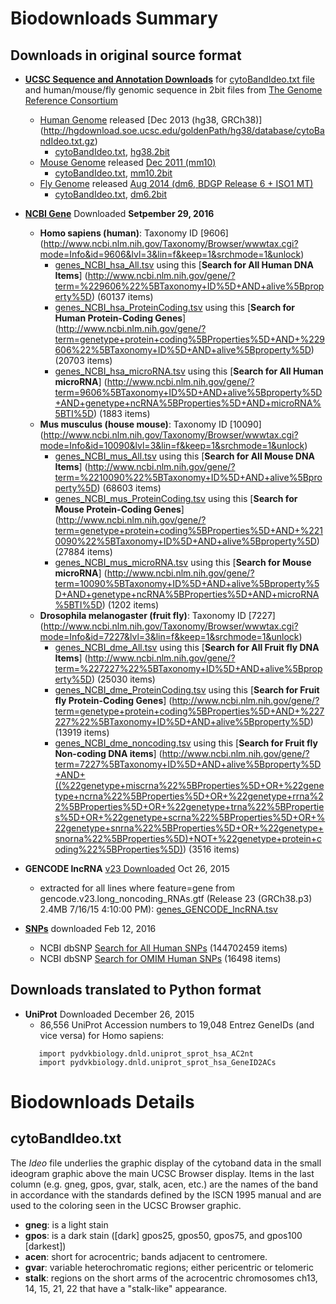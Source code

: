 # Biodownloads Summary

## Downloads in original source format
* [**UCSC Sequence and Annotation Downloads**](http://hgdownload.cse.ucsc.edu/downloads.html) for 
  [cytoBandIdeo.txt file](#cytobandideotxt) and human/mouse/fly genomic sequence in 2bit files from
  [The Genome Reference Consortium](http://www.ncbi.nlm.nih.gov/projects/genome/assembly/grc/)
  * <a name="top"></a>
    [Human Genome](http://hgdownload.soe.ucsc.edu/goldenPath/hg38/database/) released 
    [Dec 2013 (hg38, GRCh38)] (http://hgdownload.soe.ucsc.edu/goldenPath/hg38/database/cytoBandIdeo.txt.gz)
    * [cytoBandIdeo.txt](./UCSC/hg38/cytoBandIdeo.txt),
      [hg38.2bit](http://hgdownload.cse.ucsc.edu/goldenPath/hg38/bigZips/)
  * <a name="top"></a>
    [Mouse Genome](http://hgdownload.soe.ucsc.edu/goldenPath/mm10/database/) released 
    [Dec 2011 (mm10)](http://hgdownload.soe.ucsc.edu/goldenPath/mm10/database/cytoBandIdeo.txt.gz)
    * [cytoBandIdeo.txt](./UCSC/mm10/cytoBandIdeo.txt), 
      [mm10.2bit](http://hgdownload.cse.ucsc.edu/goldenPath/mm10/bigZips/)
  * <a name="top"></a>
    [Fly Genome](http://hgdownload.soe.ucsc.edu/goldenPath/dm6/database/) released 
    [Aug 2014 (dm6, BDGP Release 6 + ISO1 MT)](http://hgdownload.soe.ucsc.edu/goldenPath/dm6/database/cytoBandIdeo.txt.gz)
    * [cytoBandIdeo.txt](./UCSC/dm6/cytoBandIdeo.txt),
      [dm6.2bit](http://hgdownload.cse.ucsc.edu/goldenPath/dm6/bigZips/)
* [**NCBI Gene**](http://www.ncbi.nlm.nih.gov/gene/) Downloaded **Setpember 29, 2016**
  * **Homo sapiens (human)**: Taxonomy ID [9606]
    (http://www.ncbi.nlm.nih.gov/Taxonomy/Browser/wwwtax.cgi?mode=Info&id=9606&lvl=3&lin=f&keep=1&srchmode=1&unlock)
    * [genes_NCBI_hsa_All.tsv](./NCBI/genes_NCBI_hsa_All.tsv) using this
      [**Search for All Human DNA Items**]
      (http://www.ncbi.nlm.nih.gov/gene/?term=%229606%22%5BTaxonomy+ID%5D+AND+alive%5Bproperty%5D)
      (60137 items)
    * [genes_NCBI_hsa_ProteinCoding.tsv](./NCBI/genes_NCBI_hsa_ProteinCoding.tsv) using this
      [**Search for Human Protein-Coding Genes**]
      (http://www.ncbi.nlm.nih.gov/gene/?term=genetype+protein+coding%5BProperties%5D+AND+%229606%22%5BTaxonomy+ID%5D+AND+alive%5Bproperty%5D)
      (20703 items) 
    * [genes_NCBI_hsa_microRNA.tsv](./NCBI/genes_NCBI_hsa_microRNA.tsv) using this
      [**Search for All Human microRNA**]
      (http://www.ncbi.nlm.nih.gov/gene/?term=9606%5BTaxonomy+ID%5D+AND+alive%5Bproperty%5D+AND+genetype+ncRNA%5BProperties%5D+AND+microRNA%5BTI%5D)
      (1883 items) 
  * **Mus musculus (house mouse)**: Taxonomy ID [10090]
    (http://www.ncbi.nlm.nih.gov/Taxonomy/Browser/wwwtax.cgi?mode=Info&id=10090&lvl=3&lin=f&keep=1&srchmode=1&unlock)
    * [genes_NCBI_mus_All.tsv](./NCBI/genes_NCBI_mus_All.tsv) using this
      [**Search for All Mouse DNA Items**]
      (http://www.ncbi.nlm.nih.gov/gene/?term=%2210090%22%5BTaxonomy+ID%5D+AND+alive%5Bproperty%5D)
      (68603 items) 
    * [genes_NCBI_mus_ProteinCoding.tsv](./NCBI/genes_NCBI_mus_ProteinCoding.tsv) using this
      [**Search for Mouse Protein-Coding Genes**]
      (http://www.ncbi.nlm.nih.gov/gene/?term=genetype+protein+coding%5BProperties%5D+AND+%2210090%22%5BTaxonomy+ID%5D+AND+alive%5Bproperty%5D)
      (27884 items) 
    * [genes_NCBI_mus_microRNA.tsv](./NCBI/genes_NCBI_mus_microRNA.tsv) using this
      [**Search for Mouse microRNA**]
      (http://www.ncbi.nlm.nih.gov/gene/?term=10090%5BTaxonomy+ID%5D+AND+alive%5Bproperty%5D+AND+genetype+ncRNA%5BProperties%5D+AND+microRNA%5BTI%5D)
      (1202 items) 
  * **Drosophila melanogaster (fruit fly)**: Taxonomy ID [7227]
    (http://www.ncbi.nlm.nih.gov/Taxonomy/Browser/wwwtax.cgi?mode=Info&id=7227&lvl=3&lin=f&keep=1&srchmode=1&unlock)
    * [genes_NCBI_dme_All.tsv](./NCBI/genes_NCBI_dme_All.tsv) using this
      [**Search for All Fruit fly DNA Items**]
      (http://www.ncbi.nlm.nih.gov/gene/?term=%227227%22%5BTaxonomy+ID%5D+AND+alive%5Bproperty%5D)
      (25030 items) 
    * [genes_NCBI_dme_ProteinCoding.tsv](./NCBI/genes_NCBI_dme_ProteinCoding.tsv) using this
      [**Search for Fruit fly Protein-Coding Genes**]
      (http://www.ncbi.nlm.nih.gov/gene/?term=genetype+protein+coding%5BProperties%5D+AND+%227227%22%5BTaxonomy+ID%5D+AND+alive%5Bproperty%5D)
      (13919 items) 
    * [genes_NCBI_dme_noncoding.tsv](./NCBI/genes_NCBI_dme_noncoding.tsv) using this
      [**Search for Fruit fly Non-coding DNA items**]
      (http://www.ncbi.nlm.nih.gov/gene/?term=7227%5BTaxonomy+ID%5D+AND+alive%5Bproperty%5D+AND+((%22genetype+miscrna%22%5BProperties%5D+OR+%22genetype+ncrna%22%5BProperties%5D+OR+%22genetype+rrna%22%5BProperties%5D+OR+%22genetype+trna%22%5BProperties%5D+OR+%22genetype+scrna%22%5BProperties%5D+OR+%22genetype+snrna%22%5BProperties%5D+OR+%22genetype+snorna%22%5BProperties%5D)+NOT+%22genetype+protein+coding%22%5BProperties%5D))
      (3516 items) 

* **GENCODE lncRNA** [v23 Downloaded](ftp://ftp.sanger.ac.uk/pub/gencode/Gencode_human/release_23/) Oct 26, 2015
  * extracted for all lines where feature=gene from gencode.v23.long_noncoding_RNAs.gtf 
    (Release 23 (GRCh38.p3) 2.4MB 7/16/15 4:10:00 PM):
    [genes_GENCODE_lncRNA.tsv](./GENCODE/genes_GENCODE_lncRNA.tsv)

* [**SNPs**](http://learn.genetics.utah.edu/content/pharma/snips/) downloaded Feb 12, 2016   
  * NCBI dbSNP [Search for All Human SNPs](http://www.ncbi.nlm.nih.gov/snp/?term=%22Homo+sapiens%22%5BOrganism%5D+AND+snp%5BSnp_Class%5D) 
   (144702459 items)
  * NCBI dbSNP [Search for OMIM Human SNPs](http://www.ncbi.nlm.nih.gov/snp/?term=%22Homo+sapiens%22%5BOrganism%5D+AND+snp%5BSnp_Class%5D+AND+AND+snp_omim%5BFilter%5D) 
   (16498 items)

## Downloads translated to Python format
* **UniProt** Downloaded December 26, 2015
  * 86,556 UniProt Accession numbers to 19,048 Entrez GeneIDs (and vice versa) for Homo sapiens:    
  ```
     import pydvkbiology.dnld.uniprot_sprot_hsa_AC2nt
     import pydvkbiology.dnld.uniprot_sprot_hsa_GeneID2ACs
  ```

# Biodownloads Details

## <a name="cytoBandIdeo"></a>cytoBandIdeo.txt

The *Ideo* file underlies the graphic display of the cytoband data in the small ideogram graphic above the main UCSC Browser display. Items in the last column (e.g. gneg, gpos, gvar, stalk, acen, etc.) are the names of the band in accordance with the standards defined by the ISCN 1995 manual and are used to the coloring seen in the UCSC Browser graphic.

* **gneg**: is a light stain
* **gpos**: is a dark stain ([dark] gpos25, gpos50, gpos75, and gpos100 [darkest])
* **acen**: short for acrocentric; bands adjacent to centromere.
* **gvar**: variable heterochromatic regions; either pericentric or telomeric
* **stalk**: regions on the short arms of the acrocentric chromosomes ch13, 14, 15, 21, 22 that have a "stalk-like" appearance.

